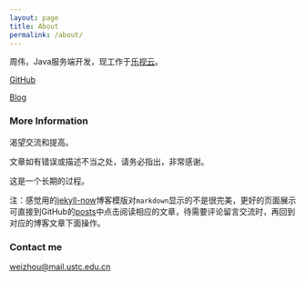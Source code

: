 ```yaml
---
layout: page
title: About
permalink: /about/
---
```


周伟，Java服务端开发，现工作于[乐视云](http://www.lecloud.com/zh-cn/)。

[GitHub](https://github.com/lfckop/)

[Blog](https://lfckop.github.io/)

### More Information

渴望交流和提高。

文章如有错误或描述不当之处，请务必指出，非常感谢。

这是一个长期的过程。

注：感觉用的[jekyll-now](https://github.com/barryclark/jekyll-now)博客模版对`markdown`显示的不是很完美，更好的页面展示可直接到GitHub的[posts](https://github.com/lfckop/lfckop.github.io/tree/master/_posts)中点击阅读相应的文章，待需要评论留言交流时，再回到对应的博客文章下面操作。

### Contact me

[weizhou@mail.ustc.edu.cn](mailto:weizhou@mail.ustc.edu.cn)
